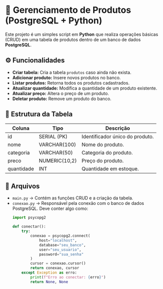 # 🧾 Gerenciamento de Produtos (PostgreSQL + Python)

Este projeto é um simples script em **Python** que realiza operações básicas (CRUD) em uma tabela de produtos dentro de um banco de dados **PostgreSQL**.

## ⚙️ Funcionalidades

- **Criar tabela:** Cria a tabela `produtos` caso ainda não exista.  
- **Adicionar produto:** Insere novos produtos no banco.  
- **Listar produtos:** Retorna todos os produtos cadastrados.  
- **Atualizar quantidade:** Modifica a quantidade de um produto existente.  
- **Atualizar preço:** Altera o preço de um produto.  
- **Deletar produto:** Remove um produto do banco.

## 🧩 Estrutura da Tabela

| Coluna      | Tipo         | Descrição                        |
|--------------|--------------|----------------------------------|
| id           | SERIAL (PK)  | Identificador único do produto.  |
| nome         | VARCHAR(100) | Nome do produto.                 |
| categoria    | VARCHAR(50)  | Categoria do produto.            |
| preco        | NUMERIC(10,2)| Preço do produto.                |
| quantidade   | INT          | Quantidade em estoque.           |

## 📂 Arquivos

- `main.py` → Contém as funções CRUD e a criação da tabela.  
- `conexao.py` → Responsável pela conexão com o banco de dados PostgreSQL. Deve conter algo como:
  ```python
  import psycopg2

  def conectar():
      try:
          conexao = psycopg2.connect(
              host="localhost",
              database="seu_banco",
              user="seu_usuario",
              password="sua_senha"
          )
          cursor = conexao.cursor()
          return conexao, cursor
      except Exception as erro:
          print(f"Erro ao conectar: {erro}")
          return None, None
